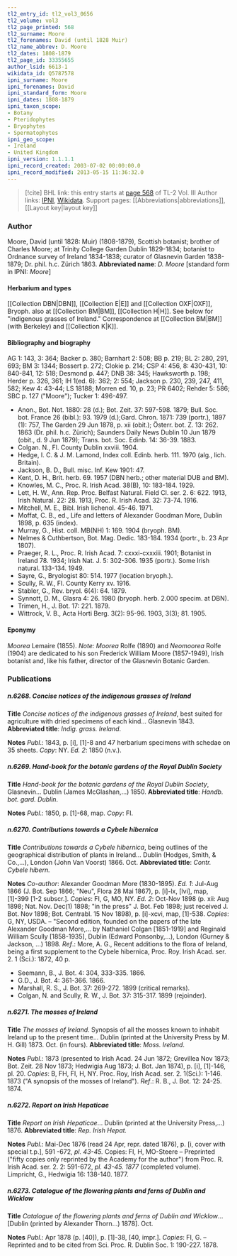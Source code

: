 ```yaml
---
tl2_entry_id: tl2_vol3_0656
tl2_volume: vol3
tl2_page_printed: 568
tl2_surname: Moore
tl2_forenames: David (until 1828 Muir)
tl2_name_abbrev: D. Moore
tl2_dates: 1808-1879
tl2_page_id: 33355655
author_lsid: 6613-1
wikidata_id: Q5787578
ipni_surname: Moore
ipni_forenames: David
ipni_standard_form: Moore
ipni_dates: 1808-1879
ipni_taxon_scope: 
- Botany
- Pteridophytes
- Bryophytes
- Spermatophytes
ipni_geo_scope: 
- Ireland
- United Kingdom
ipni_version: 1.1.1.1
ipni_record_created: 2003-07-02 00:00:00.0
ipni_record_modified: 2013-05-15 11:36:32.0
---
```


> [!cite] BHL link: this entry starts at [page 568](https://www.biodiversitylibrary.org/page/33355655) of TL-2 Vol. III
> Author links: [IPNI](https://www.ipni.org/a/6613-1), [Wikidata](https://www.wikidata.org/wiki/Q5787578). Support pages: [[Abbreviations|abbreviations]], [[Layout key|layout key]]

### Author

Moore, David (until 1828: Muir) (1808-1879), Scottish botanist; brother of Charles Moore; at Trinity College Garden Dublin 1829-1834; botanist to Ordnance survey of Ireland 1834-1838; curator of Glasnevin Garden 1838-1879; Dr. phil. h.c. Zürich 1863. 
**Abbreviated name**: *D. Moore* \[standard form in IPNI: *Moore*\]

#### Herbarium and types

[[Collection DBN|DBN]], [[Collection E|E]] and [[Collection OXF|OXF]], Bryoph. also at [[Collection BM|BM]], [[Collection H|H]]. See below for "indigenous grasses of Ireland." Correspondence at [[Collection BM|BM]] (with Berkeley) and [[Collection K|K]].

#### Bibliography and biography

AG 1: 143, 3: 364; Backer p. 380; Barnhart 2: 508; BB p. 219; BL 2: 280, 291, 693; BM 3: 1344; Bossert p. 272; Clokie p. 214; CSP 4: 456, 8: 430-431, 10: 840-841, 12: 518; Desmond p. 447; DNB 38: 345; Hawksworth p. 198; Herder p. 326, 361; IH 1(ed. 6): 362; 2: 554; Jackson p. 230, 239, 247, 411, 582; Kew 4: 43-44; LS 18188; Morren ed. 10, p. 23; PR 6402; Rehder 5: 586; SBC p. 127 ("Moore"); Tucker 1: 496-497.
- Anon., Bot. Not. 1880: 28 (d.); Bot. Zeit. 37: 597-598. 1879; Bull. Soc. bot. France 26 (bibl.): 93. 1979 (d.);Gard. Chron. 1871: 739 (portr.), 1897 (1): 757, The Garden 29 Jun 1878, p. xii (obit.); Österr. bot. Z. 13: 262. 1863 (Dr. phil. h.c. Zürich); Saunders Daily News Dublin 10 Jun 1879 (obit., d. 9 Jun 1879); Trans. bot. Soc. Edinb. 14: 36-39. 1883.
- Colgan. N., Fl. County Dublin xxviii. 1904.
- Hedge, I. C. & J. M. Lamond, Index coll. Edinb. herb. 111. 1970 (alg., lich. Britain).
- Jackson, B. D., Bull. misc. Inf. Kew 1901: 47.
- Kent, D. H., Brit. herb. 69. 1957 (DBN herb.; other material DUB and BM).
- Knowles, M. C., Proc. R. Irish Acad. 38(B), 10: 183-184. 1929.
- Lett, H. W., Ann. Rep. Proc. Belfast Natural. Field Cl. ser. 2. 6: 622. 1913, Irish Natural. 22: 28. 1913, Proc. R. Irish Acad. 32: 73-74. 1916.
- Mitchell, M. E., Bibl. Irish lichenol. 45-46. 1971.
- Moffat, C. B., ed., Life and letters of Alexander Goodman More, Dublin 1898, p. 635 (index).
- Murray, G., Hist. coll. MB(NH) 1: 169. 1904 (bryoph. BM).
- Nelmes & Cuthbertson, Bot. Mag. Dedic. 183-184. 1934 (portr., b. 23 Apr 1807).
- Praeger, R. L., Proc. R. Irish Acad. 7: cxxxi-cxxxiii. 1901; Botanist in Ireland 78. 1934; Irish Nat. J. 5: 302-306. 1935 (portr.). Some Irish natural. 133-134. 1949.
- Sayre, G., Bryologist 80: 514. 1977 (location bryoph.).
- Scully, R. W., Fl. County Kerry xv. 1916.
- Stabler, G., Rev. bryol. 6(4): 64. 1879.
- Synnott, D. M., Glasra 4: 26. 1980 (bryoph. herb. 2.000 specim. at DBN).
- Trimen, H., J. Bot. 17: 221. 1879.
- Wittrock, V. B., Acta Horti Berg. 3(2): 95-96. 1903, 3(3); 81. 1905.

#### Eponymy

*Moorea* Lemaire (1855). *Note: Moorea* Rolfe (1890) and *Neomoorea* Rolfe (1904) are dedicated to his son Frederick William Moore (1857-1949), Irish botanist and, like his father, director of the Glasnevin Botanic Garden.

### Publications

##### n.6268. Concise notices of the indigenous grasses of Ireland

**Title**
*Concise notices of the indigenous grasses of Ireland*, best suited for agriculture with dried specimens of each kind... Glasnevin 1843.
**Abbreviated title**: *Indig. grass. Ireland*.

**Notes**
*Publ*.: 1843, p. \[i\], \[1\]-8 and 47 herbarium specimens with schedae on 35 sheets. *Copy*: NY.
*Ed. 2*: 1850 (n.v.).

##### n.6269. Hand-book for the botanic gardens of the Royal Dublin Society

**Title**
*Hand-book for the botanic gardens of the Royal Dublin Society*, Glasnevin... Dublin (James McGlashan,...) 1850.
**Abbreviated title**: *Handb. bot. gard. Dublin*.

**Notes**
*Publ*.: 1850, p. \[1\]-68, map. *Copy*: FI.

##### n.6270. Contributions towards a Cybele hibernica

**Title**
*Contributions towards a Cybele hibernica*, being outlines of the geographical distribution of plants in Ireland... Dublin (Hodges, Smith, & Co.,...), London (John Van Voorst) 1866. Oct.
**Abbreviated title**: *Contr. Cybele hibern.*

**Notes**
*Co-author*: Alexander Goodman More (1830-1895).
*Ed. 1*: Jul-Aug 1866 (J. Bot. Sep 1866; "Neu", Flora 28 Mai 1867), p. \[i\]-lx, \[lvi\], map, \[1\]-399 \[1-2 subscr.\]. *Copies*: FI, G, MO, NY.
*Ed. 2*: Oct-Nov 1898 (p. xii: Aug 1898; Nat. Nov. Dec(1) 1898; "in the press" J. Bot. Feb 1898; just received J. Bot. Nov 1898; Bot. Centrabl. 15 Nov 1898), p. \[i\]-xcvi, map, \[1\]-538. *Copies*: G, NY, USDA. – "Second edition, founded on the papers of the late Alexander Goodman More,... by Nathaniel Colgan \[1851-1919\] and Reginald William Scully \[1858-1935\], Dublin (Edward Ponsonby,...), London (Gurney & Jackson, ...) 1898.
*Ref*.: More, A. G., Recent additions to the flora of Ireland, being a first supplement to the Cybele hibernica, Proc. Roy. Irish Acad. ser. 2. 1 (Sci.): 1872, 40 p.
- Seemann, B., J. Bot. 4: 304, 333-335. 1866.
- G.D., J. Bot. 4: 361-366. 1866.
- Marshall, R. S., J. Bot. 37: 269-272. 1899 (critical remarks).
- Colgan, N. and Scully, R. W., J. Bot. 37: 315-317. 1899 (rejoinder).

##### n.6271. The mosses of Ireland

**Title**
*The mosses of Ireland*. Synopsis of all the mosses known to inhabit Ireland up to the present time... Dublin (printed at the University Press by M. H. Gill) 1873. Oct. (in fours).
**Abbreviated title**: *Moss. Ireland*.

**Notes**
*Publ*.: 1873 (presented to Irish Acad. 24 Jun 1872; Grevillea Nov 1873; Bot. Zeit. 28 Nov 1873; Hedwigia Aug 1873; J. Bot. Jan 1874), p. \[i\], \[1\]-146, pl. 20. *Copies*: B, FH, FI, H, NY. Proc. Roy, Irish Acad. ser. 2. 1(Sci.): 1-146. 1873 ("A synopsis of the mosses of Ireland").
*Ref*.: R. B., J. Bot. 12: 24-25. 1874.

##### n.6272. Report on Irish Hepaticae

**Title**
*Report on Irish Hepaticae*... Dublin (printed at the University Press,...) 1876.
**Abbreviated title**: *Rep. Irish Hepat.*

**Notes**
*Publ*.: Mai-Dec 1876 (read 24 Apr, repr. dated 1876), p. \[i, cover with special t.p.\], 591 -672, *pl. 43-45.* Copies: FI, H, MO-Steere – Preprinted ("fifty copies only reprinted by the Academy for the author") from Proc. R. Irish Acad. ser. 2. 2: 591-672, *pl. 43-45. 1877* (completed volume).
Limpricht, G., Hedwigia 16: 138-140. 1877.

##### n.6273. Catalogue of the flowering plants and ferns of Dublin and Wicklow

**Title**
*Catalogue of the flowering plants and ferns of Dublin and Wicklow*... \[Dublin (printed by Alexander Thorn...) 1878\]. Oct.

**Notes**
*Publ*.: Apr 1878 (p. \[40\]), p. \[1\]-38, \[40, impr.\]. *Copies*: FI, G. – Reprinted and to be cited from Sci. Proc. R. Dublin Soc. 1: 190-227. 1878.

